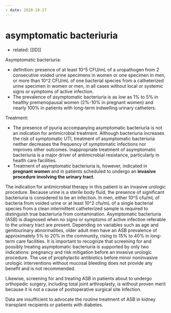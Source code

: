 ```yaml
---
- date: 2020-10-27
---
```


# asymptomatic bacteriuria

- related: [[ID]]

<!-- asymptomatic bacteriuria when to treat -->

Asymptomatic bacteriuria:
- definition: presence of at least 10^5 CFU/mL of a uropathogen from 2 consecutive voided urine specimens in women or one specimen in men, or more than 10^2 CFU/mL of one bacterial species from a catheterized urine specimen in women or men, in all cases without local or systemic signs or symptoms of active infection. 
- The prevalence of asymptomatic bacteriuria is as low as 1% to 5% in healthy premenopausal women (2%-10% in pregnant women) and nearly 100% in patients with long-term indwelling urinary catheters.

Treatment: 
- The presence of pyuria accompanying asymptomatic bacteriuria is not an indication for antimicrobial treatment. Although bacteriuria increases the risk of symptomatic UTI, treatment of asymptomatic bacteriuria neither decreases the frequency of symptomatic infections nor improves other outcomes. Inappropriate treatment of asymptomatic bacteriuria is a major driver of antimicrobial resistance, particularly in health care facilities. 
- Treatment of asymptomatic bacteriuria is, however, indicated in **pregnant women** and in patients scheduled to undergo an **invasive procedure involving the urinary tract**. 


The indication for antimicrobial therapy in this patient is an invasive urologic procedure. Because urine is a sterile body fluid, the presence of significant bacteriuria is considered to be an infection. In men, either 10^5 cfu/mL of bacteria from voided urine or at least 10^2 cfu/mL of a single bacterial species from a clean intermittent catheterized sample is required to distinguish true bacteriuria from contamination. Asymptomatic bacteriuria (ASB) is diagnosed when no signs or symptoms of active infection referable to the urinary tract are present. Depending on variables such as age and genitourinary abnormalities, older adult men have an ASB prevalence of approximately 5% to 20% in the community, rising to 15% to 40% in long-term care facilities. It is important to recognize that screening for and possibly treating asymptomatic bacteriuria is supported by only two indications: pregnancy and risk mitigation before an invasive urologic procedure. The use of prophylactic antibiotics before minor noninvasive urologic interventions without mucosal bleeding does not provide any benefit and is not recommended.

Likewise, screening for and treating ASB in patients about to undergo orthopedic surgery, including total joint arthroplasty, is without proven merit because it is not a cause of postoperative surgical site infection.

Data are insufficient to advocate the routine treatment of ASB in kidney transplant recipients or patients with diabetes.